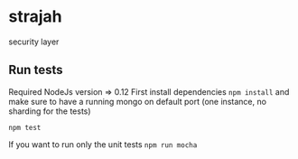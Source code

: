 # strajah

security layer

## Run tests

Required NodeJs version => 0.12
First install dependencies `npm install` and make sure to have a running mongo on default port (one instance, no sharding for the tests)

```
npm test
```

If you want to run only the unit tests `npm run mocha`